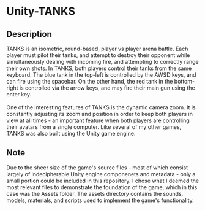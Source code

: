 # Unity-TANKS

## Description

TANKS is an isometric, round-based, player vs player arena battle. Each player must pilot their tanks, and attempt to destroy their opponent 
while simultaneously dealing with incoming fire, and attempting to correctly range their own shots. In TANKS, both 
players control their tanks from the same keyboard. The blue tank in the top-left is controlled by the AWSD keys, and can fire using the spacebar. 
On the other hand, the red tank in the bottom-right is controlled via the arrow keys, and may fire their main gun using the enter key.
<br /><br />
One of the interesting features of TANKS is the dynamic camera zoom. It is constantly adjusting its zoom and position in order to keep 
both players in view at all times - an important feature when both players are controlling their avatars from a single computer. Like 
several of my other games, TANKS was also built using the Unity game engine.

## Note

Due to the sheer size of the game's source files - most of which consist largely of indecipherable Unity engine componenets and metadata - only a small portion could be included in this repository. I chose what I deemed the most relevant files to demonstrate the foundation of the game, which in this case was the Assets folder. The assets directory contains the sounds, models, materials, and scripts used to implement the game's functionality.
